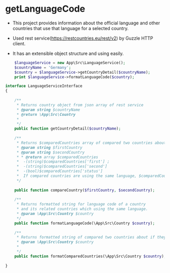 # getLanguageCode

- This project provides information about the official language and other countries that use that language for a selected country.

- Used rest service(https://restcountries.eu/rest/v2) by Guzzle HTTP client.

- It has an extensible object structure and using easily.


```php
    $languageService = new App\Src\LanguageService();
    $countryName = 'Germany';
    $country = $languageService->getCountryDetail($countryName);
    print $languageService->formatLanguageCode($country); 
```


```php
interface LanguageServiceInterface
{
    
    /**
     * Returns country object from json array of rest service
     * @param string $countryName
     * @return \App\Src\Country 
     *  
     */
    public function getCountryDetail($countryName);
  
    /**
     * Returns $comparedCountries array of compared two countries about if they are using same language or not
     * @param string $firstCountry
     * @param string $secondCountry
     * * @return array $comparedCountries
     *  -(string)$comparedCountries['first'] ;
     *  -(string)$comparedCountries['second']
     *  -(bool)$comparedCountries['status']
     *  If compared countries are using the same language, $comparedCountries['status'] variable set true.  
     */
     
    public function compareCountry($firstCountry, $secondCountry);
    
    /**
     * Returns formatted string for language code of a country 
     * and its related countries which using the same language.
     * @param \App\Src\Country $country
     */
    public function formatLanguageCode(\App\Src\Country $country);
    
    /**
     * Returns formatted string of compared two countries about if they are using same language or not. 
     * @param \App\Src\Country $country
     *
     */
    public function formatComparedCountries(\App\Src\Country $country);
    
}
```
